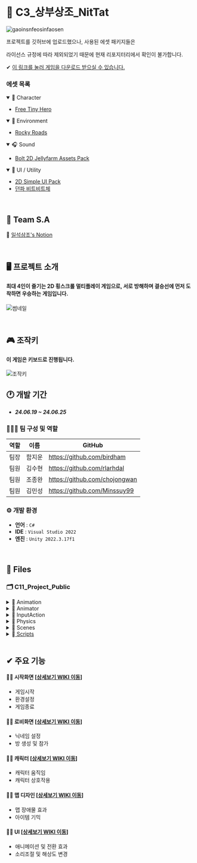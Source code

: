 <!------------------------------------------------------------------------------------------------------------------------->
<!----------------------------------------------------------타이틀---------------------------------------------------------->
<!------------------------------------------------------------------------------------------------------------------------->
# 🤟 C3_상부상조_NitTat
![gaoinsnfeosinfaosen](https://github.com/Minssuy99/C3_NitTat_Public/assets/101568505/b29540e6-7f2c-4062-8cc6-a80c3be7f935)

프로젝트를 깃허브에 업로드했으나, 사용된 에셋 패키지들은

라이선스 규정에 따라 제외되었기 때문에 현재 리포지터리에서 확인이 불가합니다.

✔ <a href="https://drive.google.com/file/d/1XQGpaJyKPP2zHONiTuA6otYP5IRA1_-f/view?usp=drive_link" target="_blank">이 링크를 눌러 게임을 다운로드 받으실 수 있습니다.</a>
<!------------------------------------------------------------------------------------------------------------------------->
<!---------------------------------------------------------에셋목록--------------------------------------------------------->
<!------------------------------------------------------------------------------------------------------------------------->
### 에셋 목록

<details open>
<summary> 🦝 Character</summary>
 
- <a href="https://free-game-assets.itch.io/free-tiny-hero-sprites-pixel-art" target="_blank">Free Tiny Hero</a>

 </details>
 
<!------------------------------------------------------------------------------------------------------------------------->

<details open>
<summary> 🌼 Environment</summary>
 
- <a href="https://essssam.itch.io/rocky-roads" target="_blank">Rocky Roads</a>


 </details>
 
<!------------------------------------------------------------------------------------------------------------------------->

<details open>
<summary> 🎧 Sound</summary>
 
- <a href="https://assetstore.unity.com/packages/2d/characters/bolt-2d-jellyfarm-assets-pack-188722" target="_blank">Bolt 2D Jellyfarm Assets Pack</a>

 </details>
 
 <!------------------------------------------------------------------------------------------------------------------------->
 
<details open>
<summary> 🌈 UI / Utility</summary>
 
- <a href="https://assetstore.unity.com/packages/2d/gui/icons/2d-simple-ui-pack-218050" target="_blank">2D Simple UI Pack</a>
- <a href="https://df.nexon.com/data/font/dnfbitbit" target="_blank">던파 비트비트체</a>


 </details>



</br>

<!------------------------------------------------------------------------------------------------------------------------->
<!----------------------------------------------------------S.A------------------------------------------------------------>
<!------------------------------------------------------------------------------------------------------------------------->

## 📢 Team S.A
📑 <a href="https://teamsparta.notion.site/68e3d5c465e54284a78e479ad4a6072a" target="_blank">일석삼조's Notion</a>

</br>

<!------------------------------------------------------------------------------------------------------------------------->
<!-------------------------------------------------프로젝트 소개------------------------------------------------------------>
<!------------------------------------------------------------------------------------------------------------------------->

## 🖥️ 프로젝트 소개
#### 최대 4인이 즐기는 2D 횡스크롤 멀티플레이 게임으로, 서로 방해하며 결승선에 먼저 도착하면 우승하는 게임입니다.

![썸네일](https://github.com/Minssuy99/C3_NitTat_Public/assets/101568505/af562720-2427-4bfb-8feb-e4dd9a3859da)


</br>

<!------------------------------------------------------------------------------------------------------------------------->
<!-----------------------------------조작키------개발기간------역할------개발 환경------------------------------------------->
<!------------------------------------------------------------------------------------------------------------------------->

## 🎮 조작키
#### 이 게임은 키보드로 진행됩니다.

![조작키](https://github.com/Minssuy99/C3_NitTat_Public/assets/101568505/29847c1b-f595-4d33-9e06-5285313114b9)


## 🕐 개발 기간
* ___24.06.19 ~ 24.06.25___

### 🧑‍🤝‍🧑 팀 구성 및 역할
|역할|이름|GitHub|
|---|---|---|
|팀장|함지운|<a href="https://github.com/birdham" target="_blank">https://github.com/birdham</a>|
|팀원|김수현|<a href="https://github.com/rlarhdal" target="_blank">https://github.com/rlarhdal</a>|
|팀원|조종완|<a href="https://github.com/chojongwan" target="_blank">https://github.com/chojongwan</a>|
|팀원|김민성|<a href="https://github.com/Minssuy99" target="_blank">https://github.com/Minssuy99</a>|


### ⚙️ 개발 환경
- **언어** : `C#`
- **IDE** : `Visual Studio 2022`
- **엔진** : `Unity 2022.3.17f1`


</br>

<!------------------------------------------------------------------------------------------------------------------------->
<!----------------------------------------------------디렉토리 트리--------------------------------------------------------->
<!------------------------------------------------------------------------------------------------------------------------->

## 📝 Files
### 🗂 C11_Project_Public

<details>
<summary> 📁 Animation</summary>
 
  * 🏃‍♀️ ___BirdFlying.anim___
  * 🏃‍♀️ ___F_Move.anim___
  * 🏃‍♀️ ___FootBoard.anim___
  * 🏃‍♀️ ___I_Move.anim___
  * 🏃‍♀️ ___I_idle.anim___
  * 🏃‍♀️ ___Idle.anim___
  * 🏃‍♀️ ___InputField_Shaking.anim___
  * 🏃‍♀️ ___Jump.anim___
  * 🏃‍♀️ ___Lighting.anim___
  * 🏃‍♀️ ___Lightning.anim___
  * 🏃‍♀️ ___Loading_Run.anim___
  * 🏃‍♀️ ___Loading_Run2.anim___
  * 🏃‍♀️ ___Loading_Run3.anim___
  * 🏃‍♀️ ___Push.anim___
  * 🏃‍♀️ ___Run.anim___
  * 🏃‍♀️ ___ScaleUp.anim___
  * 🏃‍♀️ ___StartSceneOption.anim___
  * 🏃‍♀️ ___StartSceneOption.anim___
  * 🏃‍♀️ ___Storm.anim___
  * 🏃‍♀️ ___Thunder.anim___

 </details>
 
<!------------------------------------------------------------------------------------------------------------------------->
<details>
<summary>📁 Animator</summary>
 
  * 🕹 ___Icicle.controller___
  * 🕹 ___InputField.controller___
  * 🕹 ___Loading_Run1.controller___
  * 🕹 ___Loading_Run2.controller___
  * 🕹 ___Loading_Run3.controller___
  * 🕹 ___MainSprite1.controller___
  * 🕹 ___MainSprite2.controller___
  * 🕹 ___Movable_footbaord.controller___
  * 🕹 ___PlyaerController.controller___
  * 🕹 ___StartSceneOption.controller___
  * 🕹 ___StartSceneText.controller___
  * 🕹 ___Thunder.controller___
  * 🕹 ___fireball.controller___
  * 🕹 ___fireball_0.controller___

  </details>

 <!------------------------------------------------------------------------------------------------------------------------->

<details>
<summary>📁 InputAction</summary>
 
  * 🎮 ___PlayerINput.inputactions___
   
  </details>
  
<!------------------------------------------------------------------------------------------------------------------------->

<details>
<summary>📁 Physics</summary>
 
  * 🚀 ___PlayerPhisics.physicsMaterial2D___
   
  </details>
  
<!------------------------------------------------------------------------------------------------------------------------->

<details>
<summary>📁 Scenes</summary>
 
  * ⚙️ ___StartScene.unity___
  * ⚙️ ___LobbyScene.unity___
  * ⚙️ ___GameScene.unity___
  </details>
  
<!------------------------------------------------------------------------------------------------------------------------->


<details>
<summary>📁<a href="https://github.com/Minssuy99/C3_NitTat_Public/tree/main/Assets/Scripts" target="_blank"> Scripts</a></summary>

 </br>

 * 📁<a href="https://github.com/Minssuy99/C3_NitTat_Public/tree/main/Assets/Scripts/Class" target="_blank"> Class</a>
 * 📁<a href="https://github.com/Minssuy99/C3_NitTat_Public/tree/main/Assets/Scripts/Controller" target="_blank"> Controller</a>
 * 📁<a href="https://github.com/Minssuy99/C3_NitTat_Public/tree/main/Assets/Scripts/Gimic" target="_blank"> Gimic</a>
 * 📁<a href="https://github.com/Minssuy99/C3_NitTat_Public/tree/main/Assets/Scripts/Item" target="_blank"> Item</a>
 * 📁<a href="https://github.com/Minssuy99/C3_NitTat_Public/tree/main/Assets/Scripts/Managers" target="_blank"> Managers</a>
 * 📁<a href="https://github.com/Minssuy99/C3_NitTat_Public/tree/main/Assets/Scripts/Player" target="_blank"> Player</a>
 * 📁<a href="https://github.com/Minssuy99/C3_NitTat_Public/tree/main/Assets/Scripts/SingleTons" target="_blank"> SingleTons</a>
 * 📁<a href="https://github.com/Minssuy99/C3_NitTat_Public/tree/main/Assets/Scripts/UIs" target="_blank"> UIs</a>
  


</details>

<!------------------------------------------------------------------------------------------------------------------------->
<!----------------------------------------------------위키 추가설명--------------------------------------------------------->
<!------------------------------------------------------------------------------------------------------------------------->

</br>

## ✔ 주요 기능
#### ✍🏻 시작화면 [<a href="https://github.com/Minssuy99/C3_NitTat_Public/wiki/1.-%EC%8B%9C%EC%9E%91%ED%99%94%EB%A9%B4" target="_blank">상세보기 WIKI 이동</a>]
- 게임시작
- 환경설정
- 게임종료
 
#### ✍🏻 로비화면 [<a href="https://github.com/Minssuy99/C3_NitTat_Public/wiki/2.-%EB%A1%9C%EB%B9%84%ED%99%94%EB%A9%B4" target="_blank">상세보기 WIKI 이동</a>]
- 닉네임 설정
- 방 생성 및 참가

#### ✍🏻 캐릭터 [<a href="https://github.com/Minssuy99/C3_NitTat_Public/wiki/3.-%EC%BA%90%EB%A6%AD%ED%84%B0" target="_blank">상세보기 WIKI 이동</a>]
- 캐릭터 움직임
- 캐릭터 상호작용

#### ✍🏻 맵 디자인 [<a href="https://github.com/Minssuy99/C3_NitTat_Public/wiki/4.-%EB%A7%B5-%EB%94%94%EC%9E%90%EC%9D%B8" target="_blank">상세보기 WIKI 이동</a>]
- 맵 장애물 효과
- 아이템 기믹

#### ✍🏻 UI [<a href="https://github.com/Minssuy99/C3_NitTat_Public/wiki/5.-UI" target="_blank">상세보기 WIKI 이동</a>]
- 애니메이션 및 전환 효과
- 소리조절 및 해상도 변경














